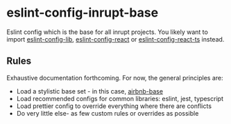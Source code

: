 # eslint-config-inrupt-base

Eslint config which is the base for all inrupt projects. You likely want to import
[eslint-config-lib](./eslint-config-inrupt-lib), [eslint-config-react](./eslint-config-react)
or [eslint-config-react-ts](./eslint-config-react-ts) instead.

## Rules

Exhaustive documentation forthcoming. For now, the general principles are:

* Load a stylistic base set - in this case,
  [airbnb-base](https://www.npmjs.com/package/eslint-config-airbnb-base)
* Load recommended configs for common libraries: eslint, jest, typescript
* Load prettier config to override everything where there are conflicts
* Do very little else- as few custom rules or overrides as possible
